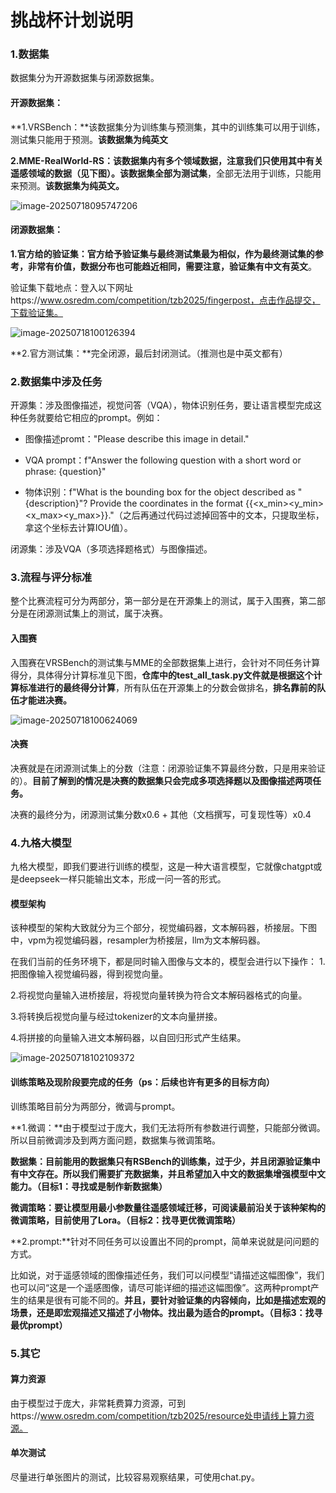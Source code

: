 # 挑战杯计划说明

###  1.数据集

数据集分为开源数据集与闭源数据集。

#### 开源数据集：

**1.VRSBench：**该数据集分为训练集与预测集，其中的训练集可以用于训练，测试集只能用于预测。**该数据集为纯英文**

**2.MME-RealWorld-RS：**该数据集内有多个领域数据，注意我们只使用其中有关遥感领域的数据（见下图）。该数据集**全部为测试集**，全部无法用于训练，只能用来预测。**该数据集为纯英文。**

![image-20250718095747206](/home/xxy/.config/Typora/typora-user-images/image-20250718095747206.png)

#### 闭源数据集：

**1.官方给的验证集：**官方给予验证集与最终测试集最为相似，作为最终测试集的参考，非常有价值，数据分布也可能趋近相同，需要注意，验证集**有中文有英文**。

验证集下载地点：登入以下网址https://www.osredm.com/competition/tzb2025/fingerpost，点击作品提交，下载验证集。

![image-20250718100126394](/home/xxy/.config/Typora/typora-user-images/image-20250718100126394.png)

**2.官方测试集：**完全闭源，最后封闭测试。（推测也是中英文都有）



### 2.数据集中涉及任务

开源集：涉及图像描述，视觉问答（VQA），物体识别任务，要让语言模型完成这种任务就要给它相应的prompt。例如：

- 图像描述promt："Please describe this image in detail."

- VQA prompt：f"Answer the following question with a short word or phrase: {question}"

- 物体识别：f"What is the bounding box for the object described as \"{description}\"? Provide the coordinates in the format {{<x_min><y_min><x_max><y_max>}}."（之后再通过代码过滤掉回答中的文本，只提取坐标，拿这个坐标去计算IOU值）。

闭源集：涉及VQA（多项选择题格式）与图像描述。



### 3.流程与评分标准

整个比赛流程可分为两部分，第一部分是在开源集上的测试，属于入围赛，第二部分是在闭源测试集上的测试，属于决赛。

#### 入围赛

入围赛在VRSBench的测试集与MME的全部数据集上进行，会针对不同任务计算得分，具体得分计算标准见下图，**仓库中的test_all_task.py文件就是根据这个计算标准进行的最终得分计算**，所有队伍在开源集上的分数会做排名，**排名靠前的队伍才能进决赛。**

![image-20250718100624069](/home/xxy/.config/Typora/typora-user-images/image-20250718100624069.png)

#### 决赛

决赛就是在闭源测试集上的分数（注意：闭源验证集不算最终分数，只是用来验证的）。**目前了解到的情况是决赛的数据集只会完成多项选择题以及图像描述两项任务。**

决赛的最终分为，闭源测试集分数x0.6 + 其他（文档撰写，可复现性等）x0.4



### 4.九格大模型

九格大模型，即我们要进行训练的模型，这是一种大语言模型，它就像chatgpt或是deepseek一样只能输出文本，形成一问一答的形式。

#### 模型架构

该种模型的架构大致就分为三个部分，视觉编码器，文本解码器，桥接层。下图中，vpm为视觉编码器，resampler为桥接层，llm为文本解码器。

在我们当前的任务环境下，都是同时输入图像与文本的，模型会进行以下操作：
1.把图像输入视觉编码器，得到视觉向量。

2.将视觉向量输入进桥接层，将视觉向量转换为符合文本解码器格式的向量。

3.将转换后视觉向量与经过tokenizer的文本向量拼接。

4.将拼接的向量输入进文本解码器，以自回归形式产生结果。

![image-20250718102109372](/home/xxy/.config/Typora/typora-user-images/image-20250718102109372.png)

#### 训练策略及现阶段要完成的任务（ps：后续也许有更多的目标方向）

训练策略目前分为两部分，微调与prompt。

**1.微调：**由于模型过于庞大，我们无法将所有参数进行调整，只能部分微调。所以目前微调涉及到两方面问题，数据集与微调策略。

**数据集：**目前能用的数据集只有RSBench的训练集，过于少，并且闭源验证集中有中文存在。所以我们需要扩充数据集，并且希望加入中文的数据集增强模型中文能力。**（目标1：寻找或是制作新数据集）**

**微调策略：**要让模型用最小参数量往遥感领域迁移，可阅读最前沿关于该种架构的微调策略，目前使用了Lora。**（目标2：找寻更优微调策略）**

**2.prompt:**针对不同任务可以设置出不同的prompt，简单来说就是问问题的方式。

比如说，对于遥感领域的图像描述任务，我们可以问模型“请描述这幅图像”，我们也可以问“这是一个遥感图像，请尽可能详细的描述这幅图像”。这两种prompt产生的结果是很有可能不同的。**并且，要针对验证集的内容倾向，比如是描述宏观的场景，还是即宏观描述又描述了小物体。**找出最为适合的prompt。**（目标3：找寻最优prompt）**



### 5.其它

#### 算力资源

由于模型过于庞大，非常耗费算力资源，可到https://www.osredm.com/competition/tzb2025/resource处申请线上算力资源。

#### 单次测试

尽量进行单张图片的测试，比较容易观察结果，可使用chat.py。




